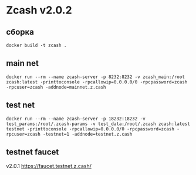 # Zcash v2.0.2

## сборка

```Shell
docker build -t zcash .
```

## main net

```Shell
docker run --rm --name zcash-server -p 8232:8232 -v zcash_main:/root zcash:latest -printtoconsole -rpcallowip=0.0.0.0/0 -rpcpassword=zcash -rpcuser=zcash -addnode=mainnet.z.cash
```

## test net

```Shell
docker run --rm --name zcash-server -p 18232:18232 -v test_params:/root/.zcash-params -v test_data:/root/.zcash zcash:latest testnet -printtoconsole -rpcallowip=0.0.0.0/0 -rpcpassword=zcash -rpcuser=zcash -testnet=1 -addnode=testnet.z.cash
```

## testnet faucet

v2.0.1 <https://faucet.testnet.z.cash/>